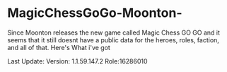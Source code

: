 # MagicChessGoGo-Moonton-
Since Moonton releases the new game called Magic Chess GO GO and it seems that it still doesnt have a public data for the heroes, roles, faction, and all of that. Here's What i've got






Last Update: Version: 1.1.59.147.2 Role:16286010
